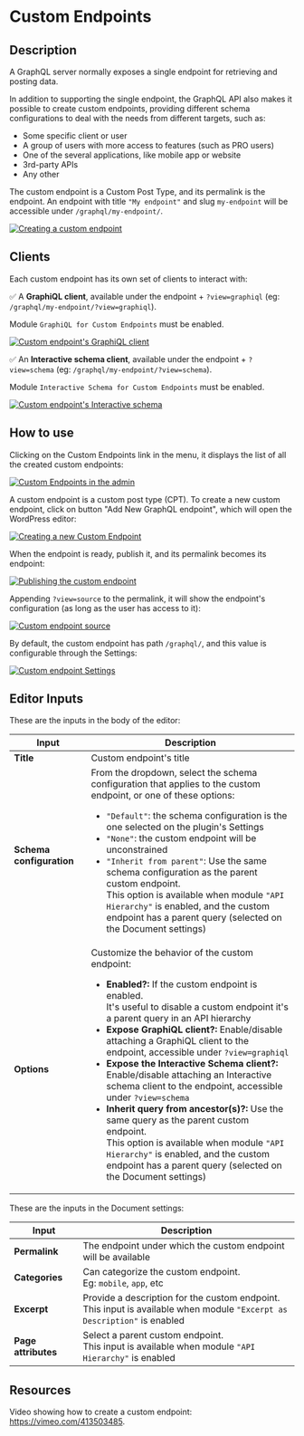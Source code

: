 # Custom Endpoints

## Description

A GraphQL server normally exposes a single endpoint for retrieving and posting data.

In addition to supporting the single endpoint, the GraphQL API also makes it possible to create custom endpoints, providing different schema configurations to deal with the needs from different targets, such as:

- Some specific client or user
- A group of users with more access to features (such as PRO users)
- One of the several applications, like mobile app or website
- 3rd-party APIs
- Any other

The custom endpoint is a Custom Post Type, and its permalink is the endpoint. An endpoint with title `"My endpoint"` and slug `my-endpoint` will be accessible under `/graphql/my-endpoint/`.

<a href="../../images/custom-endpoint.png" target="_blank">![Creating a custom endpoint](../../images/custom-endpoint.png "Creating a custom endpoint")</a>

## Clients

Each custom endpoint has its own set of clients to interact with:

✅ A **GraphiQL client**, available under the endpoint + `?view=graphiql` (eg: `/graphql/my-endpoint/?view=graphiql`).

Module `GraphiQL for Custom Endpoints` must be enabled.

<a href="../../images/custom-endpoint-graphiql.png" target="_blank">![Custom endpoint's GraphiQL client](../../images/custom-endpoint-graphiql.png "Custom endpoint's GraphiQL client")</a>

✅ An **Interactive schema client**, available under the endpoint + `?view=schema` (eg: `/graphql/my-endpoint/?view=schema`).

Module `Interactive Schema for Custom Endpoints` must be enabled.

<a href="../../images/custom-endpoint-interactive-schema.png" target="_blank">![Custom endpoint's Interactive schema](../../images/custom-endpoint-interactive-schema.png "Custom endpoint's Interactive schema")</a>

## How to use

Clicking on the Custom Endpoints link in the menu, it displays the list of all the created custom endpoints:

<a href="../../images/custom-endpoints-page.png" target="_blank">![Custom Endpoints in the admin](../../images/custom-endpoints-page.png)</a>

A custom endpoint is a custom post type (CPT). To create a new custom endpoint, click on button "Add New GraphQL endpoint", which will open the WordPress editor:

<a href="../../images/new-custom-endpoint.png" target="_blank">![Creating a new Custom Endpoint](../../images/new-custom-endpoint.png)</a>

When the endpoint is ready, publish it, and its permalink becomes its endpoint:

<a href="../../images/publishing-custom-endpoint.gif" target="_blank">![Publishing the custom endpoint](../../images/publishing-custom-endpoint.gif)</a>

Appending `?view=source` to the permalink, it will show the endpoint's configuration (as long as the user has access to it):

<a href="../../images/custom-endpoint-source.png" target="_blank">![Custom endpoint source](../../images/custom-endpoint-source.png)</a>

By default, the custom endpoint has path `/graphql/`, and this value is configurable through the Settings:

<a href="../../images/settings-custom-endpoints.png" target="_blank">![Custom endpoint Settings](../../images/settings-custom-endpoints.png)</a>

## Editor Inputs

These are the inputs in the body of the editor:

| Input | Description | 
| --- | --- |
| **Title** | Custom endpoint's title |
| **Schema configuration** | From the dropdown, select the schema configuration that applies to the custom endpoint, or one of these options:<ul><li>`"Default"`: the schema configuration is the one selected on the plugin's Settings</li><li>`"None"`: the custom endpoint will be unconstrained</li><li>`"Inherit from parent"`: Use the same schema configuration as the parent custom endpoint.<br/>This option is available when module `"API Hierarchy"` is enabled, and the custom endpoint has a parent query (selected on the Document settings)</li></ul> |
| **Options** | Customize the behavior of the custom endpoint: <ul><li>**Enabled?:** If the custom endpoint is enabled.<br/>It's useful to disable a custom endpoint it's a parent query in an API hierarchy</li><li>**Expose GraphiQL client?:** Enable/disable attaching a GraphiQL client to the endpoint, accessible under `?view=graphiql`</li><li>**Expose the Interactive Schema client?:** Enable/disable attaching an Interactive schema client to the endpoint, accessible under `?view=schema`</li><li>**Inherit query from ancestor(s)?:** Use the same query as the parent custom endpoint.<br/>This option is available when module `"API Hierarchy"` is enabled, and the custom endpoint has a parent query (selected on the Document settings)</li></ul> |

These are the inputs in the Document settings:

| Input | Description | 
| --- | --- |
| **Permalink** | The endpoint under which the custom endpoint will be available |
| **Categories** | Can categorize the custom endpoint.<br/>Eg: `mobile`, `app`, etc |
| **Excerpt** | Provide a description for the custom endpoint.<br/>This input is available when module `"Excerpt as Description"` is enabled |
| **Page attributes** | Select a parent custom endpoint.<br/>This input is available when module `"API Hierarchy"` is enabled |

<!-- ## Settings

| Option | Description | 
| --- | --- |
| **Base path** | The base path for the custom endpoint URL. It defaults to `graphql` | -->

## Resources

Video showing how to create a custom endpoint: https://vimeo.com/413503485.
